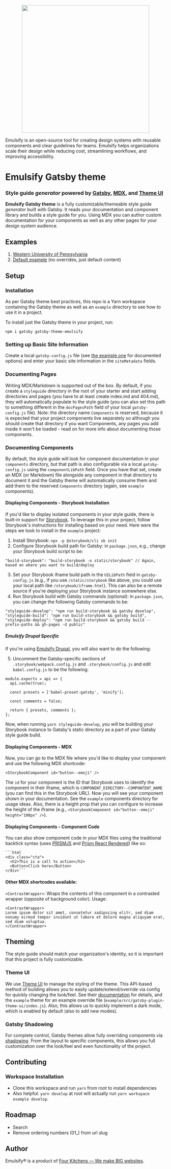<p align="center"><img src="https://raw.githubusercontent.com/emulsify-ds/documentation/master/.gitbook/assets/logo.png" width="400" /></p>

Emulsify is an open-source tool for creating design systems with reusable components and clear guidelines for teams. Emulsify helps organizations scale their design while reducing cost, streamlining workflows, and improving accessibility.

# Emulsify Gatsby theme

### Style guide _generator_ powered by <a href="https://gatsbyjs.org">Gatsby</a>, <a href="https://github.com/mdx-js/specification">MDX</a>, and <a href="https://theme-ui.com/">Theme UI</a>

**Emulsify Gatsby theme** is a fully customizable/themeable style guide _generator_ built with Gatsby. It reads your documentation and component library and builds a style guide for you. Using MDX you can author custom documentation for your components as well as any other pages for your design system audience.

## Examples

1. [Western University of Pennsylvania](https://laughing-pike-7c72c6.netlify.com/)
2. [Default example](https://emulsify-ds.github.io/gatsby-theme-emulsify-workspace/) (no overrides, just default content)

## Setup

### Installation

As per Gatsby theme best practices, this repo is a Yarn workspace containing the Gatsby theme as well as an `example` directory to see how to use it in a project.

To install just the Gatsby theme in your project, run:

`npm i gatsby gatsby-theme-emulsify`

### Setting up Basic Site Information

Create a local `gatsby-config.js` file (see [the example one](https://github.com/emulsify-ds/gatsby-theme-emulsify-workspace/blob/master/example/gatsby-config.js) for documented options) and enter your basic site information in the `siteMetadata` fields.

### Documenting Pages

Writing MDX/Markdown is supported out of the box. By default, if you create a `styleguide` directory in the root of your starter and start adding directories and pages (you have to at least create index.md and 404.md), they will automatically populate to the style guide (you can also set this path to something different in the `docPagesPath` field of your local `gatsby-config.js` file). Note: the directory name `Components` is reserved, because it is expected that your project components live separately so although you should create that directory if you want Components, any pages you add inside it won't be loaded - read on for more info about documenting those components.

### Documenting Components

By default, the style guide will look for component documentation in your `components` directory, but that path is also configurable via a local `gatsby-config.js` using the `componentLibPath` field. Once you have that set, create an MDX (or Markdown) file alongside any component in that directory to document it and the Gatsby theme will automatically consume them and add them to the reserved `Components` directory (again, see `example` components).


#### Displaying Components - Storybook Installation

If you'd like to display isolated components in your style guide, there is built-in support for [Storybook](https://storybook.js.org/). To leverage this in your project, follow Storybook's instructions for installing based on your need. Here were the steps we took to install in the `example` project:

1. Install Storybook: `npx -p @storybook/cli sb init`
2. Configure Storybook build path for Gatsby: in `package.json`, e.g., change your Storybook build script to be:

`"build-storybook": "build-storybook -o static/storybook" // Again, based on where you want to build/deploy`

3. Set your Storybook iframe build path in the `UILibPath` field in `gatsby-config.js` (e.g., if you use `/static/storybook` like above, you could use your local path like `/storybook/iframe.html`). This can also be a remote source if you're deploying your Storybook instance somewhere else.
4. Run Storybook build with Gatsby commands (optional): in `package.json`, you can change the following Gatsby commands to be:

```
"styleguide-develop": "npm run build-storybook && gatsby develop",
"styleguide-build": "npm run build-storybook && gatsby build",
"styleguide-deploy": "npm run build-storybook && gatsby build --prefix-paths && gh-pages -d public"
```

##### Emulsify Drupal Specific

If you're using [Emulsify Drupal](https://github.com/emulsify-ds/emulsify-drupal), you will also want to do the following:

5. Uncomment the Gatsby-specific sections of `.storybook/webpack.config.js` and `.storybook/config.js` and edit `babel.config.js` to be the following:

```
module.exports = api => {
  api.cache(true);

  const presets = ['babel-preset-gatsby', 'minify'];

  const comments = false;

  return { presets, comments };
};
```

Now, when running `yarn styleguide-develop`, you will be building your Storybook instance to Gatsby's static directory as a part of your Gatsby style guide build.

#### Displaying Components - MDX

Now, you can go to the MDX file where you'd like to display your component and use the following MDX shortcode:

`<StorybookComponent id="button--emoji" />`

The `id` for your component is the ID that Storybook uses to identify the component in their iframe, which is `COMPONENT_DIRECTORY--COMPONTENT_NAME` (you can find this in the Storybook URL). Now you will see your component shown in your documentation. See the `example` components directory for usage ideas. Also, there is a height prop that you can configure to increase the height of the iframe (e.g., `<StorybookComponent id="button--emoji" height="100px" />`).

#### Displaying Components - Component Code

You can also show component code in your MDX files using the traditional backtick syntax (uses [PRISMJS](https://github.com/PrismJS/prism) and [Prism React Rendered](https://github.com/FormidableLabs/prism-react-renderer)) like so:

```
```html
<div class="cta">
  <h2>This is a call to action</h2>
  <Button>Click here</Button>
</div>```
```

#### Other MDX shortcodes available:

`<ContrastWrapper>`: Wraps the contents of this component in a contrasted wrapper (opposite of background color). Usage:

```
<ContrastWrapper>
Lorem ipsum dolor sit amet, consetetur sadipscing elitr, sed diam nonumy eirmod tempor invidunt ut labore et dolore magna aliquyam erat, sed diam voluptua.
</ContrastWrapper>
```

## Theming

The style guide should match your organization's identity, so it is important that this project is fully customizable.

### Theme UI

We use [Theme UI](https://theme-ui.com/) to manage the styling of the theme. This API-based method of building allows you to easily update/extend/override via config for quickly changing the look/feel. See their [documentation](https://theme-ui.com/getting-started) for details, and the `example` theme for an example override file (`example/src/gatsby-plugin-theme-ui/index.js`). Also, this allows us to quickly implement a dark mode, which is enabled by default (also to add new modes).

### Gatsby Shadowing

For complete control, Gatsby themes allow fully overriding components via [shadowing](https://www.gatsbyjs.org/docs/themes/shadowing/). From the layout to specific components, this allows you full customization over the look/feel and even functionality of the project.

## Contributing

### Workspace Installation

- Clone this workspace and run `yarn` from root to install dependencies
- Also helpful: `yarn develop` at root will actually run `yarn workspace example develop`.

## Roadmap

- Search
- Remove ordering numbers (01_) from url slug

## Author

Emulsify&reg; is a product of [Four Kitchens &mdash; We make BIG websites](https://fourkitchens.com).
